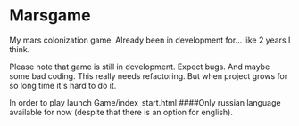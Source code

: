 # Marsgame
My mars colonization game. Already been in development for... like 2 years I think.

Please note that game is still in development. Expect bugs. And maybe some bad coding.
This really needs refactoring. But when project grows for so long time it's hard to do it.

In order to play launch Game/index_start.html
####Only russian language available for now (despite that there is an option for english).
